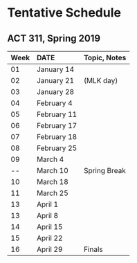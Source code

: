 # Tentative Schedule
## ACT 311, Spring 2019

Week| DATE | Topic, Notes 
----|:-----|:-----------
01 | January 14 | 
02 | January 21 | (MLK day) 
03 | January 28 | 
04 | February 4 | 
05 | February 11 | 
06 | February 17 | 
07 | February 18 | 
08 | February 25 | 
09 | March 4 | 
-- | March 10 | Spring Break | 
10 | March 18 | 
11 | March 25 | 
13 | April 1 | 
13 | April 8 | 
14 | April 15 | 
15 | April 22 | 
16 | April 29 | Finals | 
